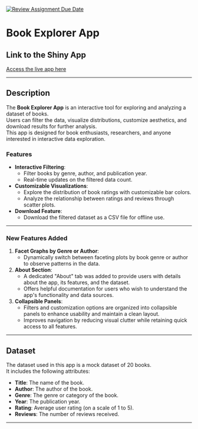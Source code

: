 [![Review Assignment Due Date](https://classroom.github.com/assets/deadline-readme-button-22041afd0340ce965d47ae6ef1cefeee28c7c493a6346c4f15d667ab976d596c.svg)](https://classroom.github.com/a/_WsouPuM)

# **Book Explorer App**

## **Link to the Shiny App**

[Access the live app here](https://henryqian86.shinyapps.io/bookexplorerapp/)

------------------------------------------------------------------------

## **Description**

The **Book Explorer App** is an interactive tool for exploring and analyzing a dataset of books.\
Users can filter the data, visualize distributions, customize aesthetics, and download results for further analysis.\
This app is designed for book enthusiasts, researchers, and anyone interested in interactive data exploration.

### **Features**

-   **Interactive Filtering**:
    -   Filter books by genre, author, and publication year.
    -   Real-time updates on the filtered data count.
-   **Customizable Visualizations**:
    -   Explore the distribution of book ratings with customizable bar colors.
    -   Analyze the relationship between ratings and reviews through scatter plots.
-   **Download Feature**:
    -   Download the filtered dataset as a CSV file for offline use.

------------------------------------------------------------------------

### **New Features Added**

1.  **Facet Graphs by Genre or Author**:
    -   Dynamically switch between faceting plots by book genre or author to observe patterns in the data.
2.  **About Section**:
    -   A dedicated "About" tab was added to provide users with details about the app, its features, and the dataset.
    -   Offers helpful documentation for users who wish to understand the app's functionality and data sources.
3.  **Collapsible Panels**:
    -   Filters and customization options are organized into collapsible panels to enhance usability and maintain a clean layout.
    -   Improves navigation by reducing visual clutter while retaining quick access to all features.

------------------------------------------------------------------------

## **Dataset**

The dataset used in this app is a mock dataset of 20 books.\
It includes the following attributes:

-   **Title**: The name of the book.
-   **Author**: The author of the book.
-   **Genre**: The genre or category of the book.
-   **Year**: The publication year.
-   **Rating**: Average user rating (on a scale of 1 to 5).
-   **Reviews**: The number of reviews received.

------------------------------------------------------------------------
